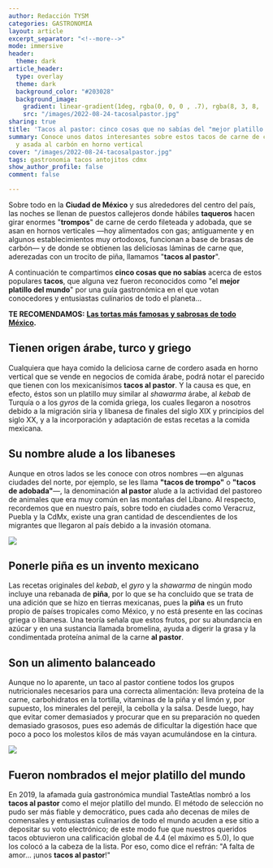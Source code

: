 ```yaml
---
author: Redacción TYSM
categories: GASTRONOMIA
layout: article
excerpt_separator: "<!--more-->"
mode: immersive
header:
  theme: dark
article_header:
  type: overlay
  theme: dark
  background_color: "#203028"
  background_image:
    gradient: linear-gradient(1deg, rgba(0, 0, 0 , .7), rgba(8, 3, 8, .9))
    src: "/images/2022-08-24-tacosalpastor.jpg"
sharing: true
title: 'Tacos al pastor: cinco cosas que no sabías del "mejor platillo del mundo"'
summary: Conoce unos datos interesantes sobre estos tacos de carne de cerdo adobada
  y asada al carbón en horno vertical
cover: "/images/2022-08-24-tacosalpastor.jpg"
tags: gastronomia tacos antojitos cdmx
show_author_profile: false
comment: false

---
```

Sobre todo en la **Ciudad de México** y sus alrededores del centro del país, las noches se llenan de puestos callejeros donde hábiles **taqueros** hacen girar enormes "**trompos**" de carne de cerdo fileteada y adobada, que se asan en hornos verticales —hoy alimentados con gas; antiguamente y en algunos establecimientos muy ortodoxos, funcionan a base de brasas de carbón— y de donde se obtienen las deliciosas láminas de carne que, aderezadas con un trocito de piña, llamamos "**tacos al pastor**".

A continuación te compartimos **cinco cosas que no sabías** acerca de estos populares **tacos**, que alguna vez fueron reconocidos como "el **mejor platillo del mundo**" por una guía gastronómica en el que votan conocedores y entusiastas culinarios de todo el planeta…

**TE RECOMENDAMOS:** [**Las tortas más famosas y sabrosas de todo México**](https://blog.tonoysumariachi.com/gastronomia/2022/06/28/las-tortas-mas-famosas-y-sabrosas-de-todo-mexico.html)**.**

## Tienen origen árabe, turco y griego

Cualquiera que haya comido la deliciosa carne de cordero asada en horno vertical que se vende en negocios de comida árabe, podrá notar el parecido que tienen con los mexicanísimos **tacos al pastor**. Y la causa es que, en efecto, éstos son un platillo muy similar al _shawarma_ árabe, al _kebab_ de Turquía o a los _gyros_ de la comida griega, los cuales llegaron a nosotros debido a la migración siria y libanesa de finales del siglo XIX y principios del siglo XX, y a la incorporación y adaptación de estas recetas a la comida mexicana.

## Su nombre alude a los libaneses

Aunque en otros lados se les conoce con otros nombres —en algunas ciudades del norte, por ejemplo, se les llama **"tacos de trompo"** o **"tacos de adobada"**—, la denominación **al pastor** alude a la actividad del pastoreo de animales que era muy común en las montañas del Líbano. Al respecto, recordemos que en nuestro país, sobre todo en ciudades como Veracruz, Puebla y la CdMx, existe una gran cantidad de descendientes de los migrantes que llegaron al país debido a la invasión otomana.

![](https://upload.wikimedia.org/wikipedia/commons/thumb/8/8d/Tacos_Pastor.JPG/768px-Tacos_Pastor.JPG)

## Ponerle piña es un invento mexicano

Las recetas originales del _kebab_, el _gyro_ y la _shawarma_ de ningún modo incluye una rebanada de **piña**, por lo que se ha concluido que se trata de una adición que se hizo en tierras mexicanas, pues la **piña** es un fruto propio de países tropicales como México, y no está presente en las cocinas griega o libanesa. Una teoría señala que estos frutos, por su abundancia en azúcar y en una sustancia llamada bromelina, ayuda a digerir la grasa y la condimentada proteína animal de la carne **al pastor**.

## Son un alimento balanceado

Aunque no lo aparente, un taco al pastor contiene todos los grupos nutricionales necesarios para una correcta alimentación: lleva proteína de la carne, carbohidratos en la tortilla, vitaminas de la piña y el limón y, por supuesto, los minerales del perejil, la cebolla y la salsa. Desde luego, hay que evitar comer demasiados y procurar que en su preparación no queden demasiado grasosos, pues eso además de dificultar la digestión hace que poco a poco los molestos kilos de más vayan acumulándose en la cintura.

![](https://upload.wikimedia.org/wikipedia/commons/thumb/7/73/Orden_de_tacos_al_pastor_en_Tlaxcala_02.jpg/1024px-Orden_de_tacos_al_pastor_en_Tlaxcala_02.jpg)

## Fueron nombrados el mejor platillo del mundo

En 2019, la afamada guía gastronómica mundial TasteAtlas nombró a los **tacos al pastor** como el mejor platillo del mundo. El método de selección no pudo ser más fiable y democrático, pues cada año decenas de miles de comensales y entusiastas culinarios de todo el mundo acuden a ese sitio a depositar su voto electrónico; de este modo fue que nuestros queridos tacos obtuvieron una calificación global de 4.4 (el máximo es 5.0), lo que los colocó a la cabeza de la lista. Por eso, como dice el refrán: "A falta de amor… ¡unos **tacos al pastor**!"